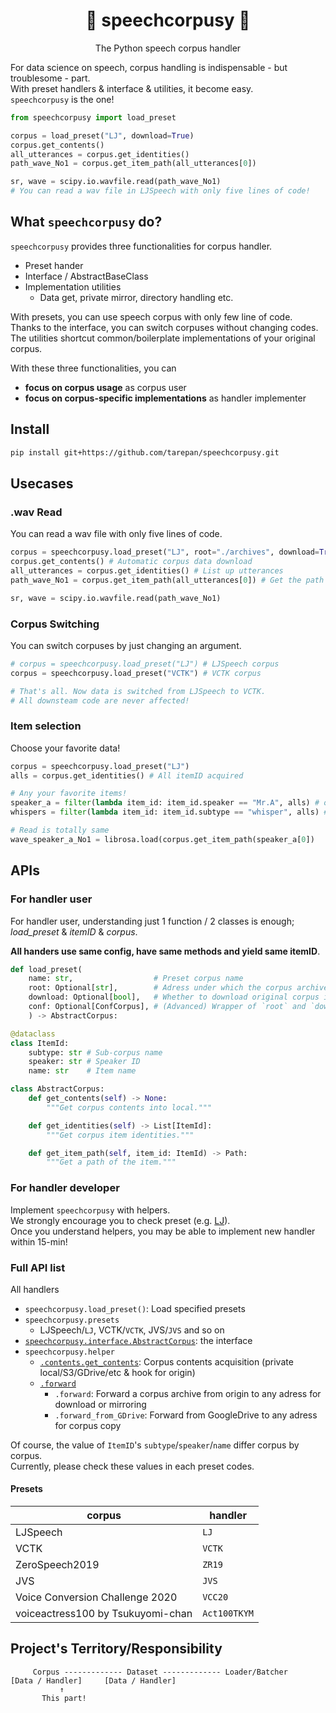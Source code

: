 <div align="center">

# 🎤 speechcorpusy 📖
The Python speech corpus handler

</div>

For data science on speech, corpus handling is indispensable - but troublesome - part.  
With preset handlers & interface & utilities, it become easy.  
`speechcorpusy` is the one!  

```python
from speechcorpusy import load_preset

corpus = load_preset("LJ", download=True)
corpus.get_contents()
all_utterances = corpus.get_identities()
path_wave_No1 = corpus.get_item_path(all_utterances[0])

sr, wave = scipy.io.wavfile.read(path_wave_No1)
# You can read a wav file in LJSpeech with only five lines of code!
```

## What `speechcorpusy` do?
`speechcorpusy` provides three functionalities for corpus handler.  

- Preset hander
- Interface / AbstractBaseClass
- Implementation utilities
  - Data get, private mirror, directory handling etc.

With presets, you can use speech corpus with only few line of code.  
Thanks to the interface, you can switch corpuses without changing codes.  
The utilities shortcut common/boilerplate implementations of your original corpus.  

With these three functionalities, you can  
- **focus on corpus usage** as corpus user
- **focus on corpus-specific implementations** as handler implementer

## Install
```bash
pip install git+https://github.com/tarepan/speechcorpusy.git
```

## Usecases
### .wav Read
You can read a wav file with only five lines of code.
```python
corpus = speechcorpusy.load_preset("LJ", root="./archives", download=True) # Preset LJSpeech corpus
corpus.get_contents() # Automatic corpus data download
all_utterances = corpus.get_identities() # List up utterances
path_wave_No1 = corpus.get_item_path(all_utterances[0]) # Get the path

sr, wave = scipy.io.wavfile.read(path_wave_No1)
```
### Corpus Switching
You can switch corpuses by just changing an argument.  
```python
# corpus = speechcorpusy.load_preset("LJ") # LJSpeech corpus
corpus = speechcorpusy.load_preset("VCTK") # VCTK corpus

# That's all. Now data is switched from LJSpeech to VCTK.
# All downsteam code are never affected!
```
### Item selection
Choose your favorite data!  
```python
corpus = speechcorpusy.load_preset("LJ")
alls = corpus.get_identities() # All itemID acquired

# Any your favorite items!
speaker_a = filter(lambda item_id: item_id.speaker == "Mr.A", alls) # only speaker Mr.A
whispers = filter(lambda item_id: item_id.subtype == "whisper", alls) # only whisper subcorpus

# Read is totally same
wave_speaker_a_No1 = librosa.load(corpus.get_item_path(speaker_a[0])
```

## APIs
### For handler user
For handler user, understanding just 1 function / 2 classes is enough; *load_preset* & *itemID* & *corpus*.  

**All handers use same config, have same methods and yield same itemID**.  

```python
def load_preset(
    name: str,                  # Preset corpus name
    root: Optional[str],        # Adress under which the corpus archive is found or downloaded
    download: Optional[bool],   # Whether to download original corpus if not found in `root`
    conf: Optional[ConfCorpus], # (Advanced) Wrapper of `root` and `download`
    ) -> AbstractCorpus:

@dataclass
class ItemId:
    subtype: str # Sub-corpus name
    speaker: str # Speaker ID
    name: str    # Item name

class AbstractCorpus:
    def get_contents(self) -> None:
        """Get corpus contents into local."""

    def get_identities(self) -> List[ItemId]:
        """Get corpus item identities."""

    def get_item_path(self, item_id: ItemId) -> Path:
        """Get a path of the item."""
```
### For handler developer
Implement `speechcorpusy` with helpers.  
We strongly encourage you to check preset (e.g. [LJ](https://github.com/tarepan/speechcorpusy/blob/main/speechcorpusy/presets/lj/lj.py)).  
Once you understand helpers, you may be able to implement new handler within 15-min!  

### Full API list
All handlers  
- `speechcorpusy.load_preset()`: Load specified presets
- `speechcorpusy.presets`
  - LJSpeech/`LJ`, VCTK/`VCTK`, JVS/`JVS` and so on
- [`speechcorpusy.interface.AbstractCorpus`](https://github.com/tarepan/speechcorpusy/blob/main/speechcorpusy/interface.py): the interface
- `speechcorpusy.helper`
  - [`.contents.get_contents`](https://github.com/tarepan/speechcorpusy/blob/main/speechcorpusy/helper/contents.py): Corpus contents acquisition (private local/S3/GDrive/etc & hook for origin)
  - [`.forward`](https://github.com/tarepan/speechcorpusy/blob/main/speechcorpusy/helper/forward.py)
    - `.forward`: Forward a corpus archive from origin to any adress for download or mirroring
    - `.forward_from_GDrive`: Forward from GoogleDrive to any adress for corpus copy

Of course, the value of `ItemID`'s `subtype`/`speaker`/`name` differ corpus by corpus.  
Currently, please check these values in each preset codes.  

#### Presets
| corpus                            | handler      |
|-----------------------------------|--------------|
| LJSpeech                          | `LJ`         |
| VCTK                              | `VCTK`       |
| ZeroSpeech2019                    | `ZR19`       |
| JVS                               | `JVS`        |
| Voice Conversion Challenge 2020   | `VCC20`      |
| voiceactress100 by Tsukuyomi-chan | `Act100TKYM` |

## Project's Territory/Responsibility
```
     Corpus ------------- Dataset ------------- Loader/Batcher  
[Data / Handler]     [Data / Handler] 
           ↑
       This part!
```
